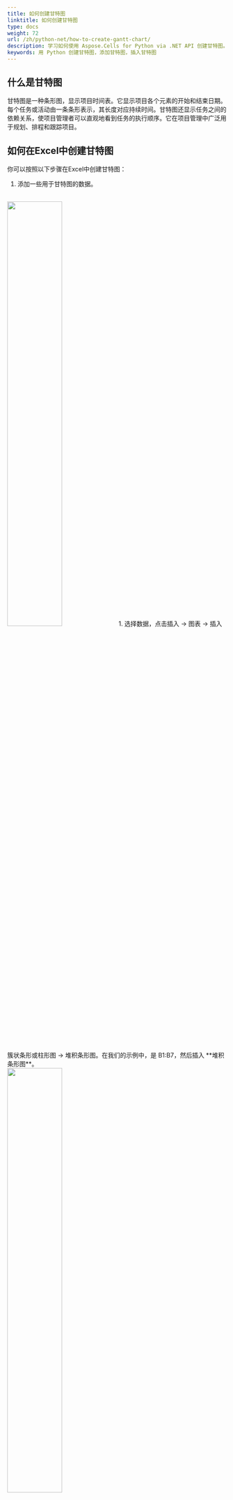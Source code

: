 ```yaml
---
title: 如何创建甘特图
linktitle: 如何创建甘特图
type: docs
weight: 72
url: /zh/python-net/how-to-create-gantt-chart/
description: 学习如何使用 Aspose.Cells for Python via .NET API 创建甘特图。
keywords: 用 Python 创建甘特图，添加甘特图，插入甘特图
---
```


## **什么是甘特图**

甘特图是一种条形图，显示项目时间表。它显示项目各个元素的开始和结束日期。每个任务或活动由一条条形表示，其长度对应持续时间。甘特图还显示任务之间的依赖关系，使项目管理者可以直观地看到任务的执行顺序。它在项目管理中广泛用于规划、排程和跟踪项目。

## **如何在Excel中创建甘特图**

你可以按照以下步骤在Excel中创建甘特图：
1. 添加一些用于甘特图的数据。 
<br>
<img src="00.png" width=50% />
1. 选择数据，点击插入 → 图表 → 插入簇状条形或柱形图 → 堆积条形图。在我们的示例中，是 B1:B7，然后插入 **堆积条形图**。
<br>
<img src="1.png" width=50% />

1. 选择图表，**选择数据** -> **添加**，设置 **系列名称** 和 **系列值** 如下。
<br>
<img src="2.png" width=50% />

1. 选择图表，编辑**横（类别）轴标签**。
<br>
<img src="3.png" width=50% />

1. **格式轴**，选择**类别逆序**以格式化Y轴。
1. 选择 **蓝色系列**，设置 **填充->无填充**。
1. **格式化轴**（X 轴），设置 **最小值和最大值**（2019年1月5日：43470，2019年1月30日：43494）。
<br>
<img src="4.png" width=50% />

1. 为图表**添加数据标签**，现在你将得到一个甘特图。
<br>
<img src="0.png" width=50% />


## **在 Aspose.Cells for Python Excel 库中添加甘特图的方法**
请参阅以下示例代码。它加载包含一些示例数据的[示例Excel文件](sample.xlsx)，然后根据初始数据创建堆积条形图并设置相关属性。最后，将工作簿保存为[输出 XLSX 格式](result.xlsx)。下方截图显示了在输出Excel文件中由 Aspose.Cells for Python via .NET 创建的甘特图。
<br>
<img src="5.png" width=60% />

### **示例代码**

{{< gist "aspose-cells-gists" "7bb30376b4d40cdfd596286870fb9752" "Charts-create-gantt-chart.py" >}}

